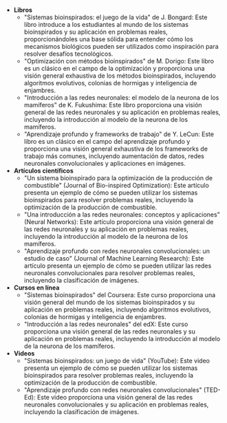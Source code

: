 *   **Libros**
    *   "Sistemas bioinspirados: el juego de la vida" de J. Bongard: Este libro introduce a los estudiantes al mundo de los sistemas bioinspirados y su aplicación en problemas reales, proporcionándoles una base sólida para entender cómo los mecanismos biológicos pueden ser utilizados como inspiración para resolver desafíos tecnológicos.
    *   "Optimización con métodos bioinspirados" de M. Dorigo: Este libro es un clásico en el campo de la optimización y proporciona una visión general exhaustiva de los métodos bioinspirados, incluyendo algoritmos evolutivos, colonias de hormigas y inteligencia de enjambres.
    *   "Introducción a las redes neuronales: el modelo de la neurona de los mamíferos" de K. Fukushima: Este libro proporciona una visión general de las redes neuronales y su aplicación en problemas reales, incluyendo la introducción al modelo de la neurona de los mamíferos.
    *   "Aprendizaje profundo y frameworks de trabajo" de Y. LeCun: Este libro es un clásico en el campo del aprendizaje profundo y proporciona una visión general exhaustiva de los frameworks de trabajo más comunes, incluyendo aumentación de datos, redes neuronales convolucionales y aplicaciones en imágenes.
*   **Artículos científicos**
    *   "Un sistema bioinspirado para la optimización de la producción de combustible" (Journal of Bio-inspired Optimization): Este artículo presenta un ejemplo de cómo se pueden utilizar los sistemas bioinspirados para resolver problemas reales, incluyendo la optimización de la producción de combustible.
    *   "Una introducción a las redes neuronales: conceptos y aplicaciones" (Neural Networks): Este artículo proporciona una visión general de las redes neuronales y su aplicación en problemas reales, incluyendo la introducción al modelo de la neurona de los mamíferos.
    *   "Aprendizaje profundo con redes neuronales convolucionales: un estudio de caso" (Journal of Machine Learning Research): Este artículo presenta un ejemplo de cómo se pueden utilizar las redes neuronales convolucionales para resolver problemas reales, incluyendo la clasificación de imágenes.
*   **Cursos en línea**
    *   "Sistemas bioinspirados" del Coursera: Este curso proporciona una visión general del mundo de los sistemas bioinspirados y su aplicación en problemas reales, incluyendo algoritmos evolutivos, colonias de hormigas y inteligencia de enjambres.
    *   "Introducción a las redes neuronales" del edX: Este curso proporciona una visión general de las redes neuronales y su aplicación en problemas reales, incluyendo la introducción al modelo de la neurona de los mamíferos.
*   **Videos**
    *   "Sistemas bioinspirados: un juego de vida" (YouTube): Este video presenta un ejemplo de cómo se pueden utilizar los sistemas bioinspirados para resolver problemas reales, incluyendo la optimización de la producción de combustible.
    *   "Aprendizaje profundo con redes neuronales convolucionales" (TED-Ed): Este video proporciona una visión general de las redes neuronales convolucionales y su aplicación en problemas reales, incluyendo la clasificación de imágenes.